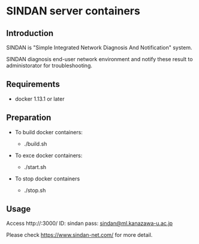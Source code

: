 # SINDAN server containers

## Introduction

SINDAN is "Simple Integrated Network Diagnosis And Notification" system.

SINDAN diagnosis end-user network environment and notify these result
to administorator for troubleshooting.

## Requirements
* docker 1.13.1 or later

## Preparation

* To build docker containers:
	* ./build.sh

* To exce docker containers:
	* ./start.sh

* To stop docker containers
	* ./stop.sh

## Usage

Access http://<yourhostname>:3000/ 
	ID: sindan
	pass: sindan@ml.kanazawa-u.ac.jp

Please check https://www.sindan-net.com/ for more detail.
